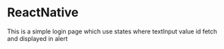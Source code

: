 # ReactNative
This is a simple login page which use states where textInput value id fetch and displayed in alert
